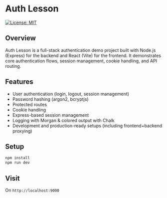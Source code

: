# Auth Lesson

[![License: MIT](https://img.shields.io/badge/License-MIT-yellow.svg)](https://opensource.org/licenses/MIT)

## Overview

Auth Lesson is a full-stack authentication demo project built with Node.js (Express) for the backend and React (Vite) for the frontend. It demonstrates core authentication flows, session management, cookie handling, and API routing.

## Features

- User authentication (login, logout, session management)
- Password hashing (argon2, bcryptjs)
- Protected routes
- Cookie handling
- Express-based session management
- Logging with Morgan & colored output with Chalk
- Development and production-ready setups (including frontend+backend proxying)

## Setup

```bash
npm install
npm run dev
```

## Visit

On `http://localhost:9000`
